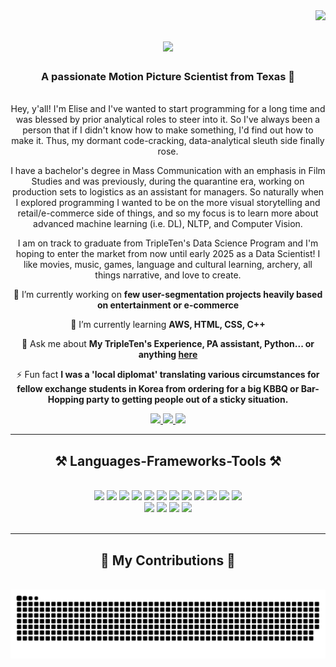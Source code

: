 <img align="right" src="https://visitor-badge.laobi.icu/badge?page_id=AmbitiousRabbit.AmbitiousRabbit" />

<h1 align="center">
    <img src="https://readme-typing-svg.herokuapp.com/?font=Righteous&size=35&center=true&vCenter=true&width=500&height=70&duration=4000&lines=What+It+Do!+👀;+I'm+Elise+Mathis!+🐇;" />
</h1>

<h3 align="center">A passionate Motion Picture Scientist from Texas 🤠</h3>

<br/>

<div align="center">
Hey, y'all! I'm Elise and I've wanted to start programming for a long time and was blessed by prior analytical roles to steer into it. So I've always been a person that if I didn't know how to make something, I'd find out how to make it. Thus, my dormant code-cracking, data-analytical sleuth side finally rose.

I have a bachelor's degree in Mass Communication with an emphasis in Film Studies and was previously, during the quarantine era, working on production sets to logistics as an assistant for managers. So naturally when I explored programming I wanted to be on the more visual storytelling and retail/e-commerce side of things, and so my focus is to learn more about advanced machine learning (i.e. DL), NLTP, and Computer Vision.

I am on track to graduate from TripleTen's Data Science Program and I'm hoping to enter the market from now until early 2025 as a Data Scientist! I like movies, music, games, language and cultural learning, archery, all things narrative, and love to create.
 
 🔭 I’m currently working on **few user-segmentation projects heavily based on entertainment or e-commerce**
 
 🌱 I’m currently learning **AWS, HTML, CSS, C++**

💬 Ask me about **My TripleTen's Experience, PA assistant, Python... or anything [here](https://github.com/AmbitiousRabbit/AmbitiousRabbit/issues)**

⚡ Fun fact **I was a 'local diplomat' translating various circumstances for fellow exchange students in Korea from ordering for a big KBBQ or Bar-Hopping party to getting people out of a sticky situation.**

 </div>
 
<div align="center"> 
  <a href="mailto:elisemathis3@gmail.com">
    <img src="https://img.shields.io/badge/Gmail-333333?style=for-the-badge&logo=gmail&logoColor=red" />
  </a>
  <a href="https://www.linkedin.com/in/elise-mathis/" target="_blank">
    <img src="https://img.shields.io/badge/LinkedIn-0077B5?style=for-the-badge&logo=linkedin&logoColor=white" target="_blank" />
  </a>
  <a href="https://github.com/AmbitiousRabbit/Portfolio" target="_blank">
     <img src="https://img.shields.io/badge/Portfolio-FF5722?style=for-the-badge&logo=todoist&logoColor=white" target="_blank" /> <!-- sqlite, safari, google-chrome are other good icon options -->
  </a>
</div>

 <hr/>
 
<h2 align="center">⚒️ Languages-Frameworks-Tools ⚒️</h2>
<br/>
<div align="center">
    <img src="https://img.shields.io/badge/Keras-FF0000?style=for-the-badge&logo=keras&logoColor=white" />
    <img src="https://img.shields.io/badge/Numpy-777BB4?style=for-the-badge&logo=numpy&logoColor=white" />
    <img src="https://img.shields.io/badge/Visual_Studio_Code-0078D4?style=for-the-badge&logo=visual%20studio%20code&logoColor=white" />
    <img src="https://img.shields.io/badge/Pandas-2C2D72?style=for-the-badge&logo=pandas&logoColor=white" />
    <img src="https://img.shields.io/badge/Plotly-239120?style=for-the-badge&logo=plotly&logoColor=white" />
    <img src="https://img.shields.io/badge/scikit_learn-F7931E?style=for-the-badge&logo=scikit-learn&logoColor=white" />
    <img src="https://img.shields.io/badge/SciPy-654FF0?style=for-the-badge&logo=SciPy&logoColor=white" />
    <img src="https://img.shields.io/badge/Streamlit-FF4B4B?style=for-the-badge&logo=Streamlit&logoColor=white" />
    <img src="https://img.shields.io/badge/Scrapy-60A839?style=for-the-badge&logo=scrapy&logoColor=white" />
    <img src="https://img.shields.io/badge/Apache_Spark-FFFFFF?style=for-the-badge&logo=apachespark&logoColor=#E35A16" />
    <img src="https://img.shields.io/badge/Render-46E3B7?style=for-the-badge&logo=render&logoColor=white" />
    <img src="https://img.shields.io/badge/Obsidian-483699?style=for-the-badge&logo=Obsidian&logoColor=white" /><br>
    <img src="https://skillicons.dev/icons?i=py,pytorch,tensorflow,vscode,github,flask" />
    <img src="https://img.shields.io/badge/MySQL-005C84?style=for-the-badge&logo=mysql&logoColor=white" />
    <img src="https://img.shields.io/badge/PostgreSQL-316192?style=for-the-badge&logo=postgresql&logoColor=white" />
    <img src="https://img.shields.io/badge/Tableau-E97627?style=for-the-badge&logo=Tableau&logoColor=white" />
</div>

<br/>
<hr/>

<div align="center">
  <h2>🐍 My Contributions 🐍</h2>
  <br>
  <img alt="snake eating my contributions" src="https://raw.githubusercontent.com/AmbitiousRabbit/AmbitiousRabbit/output/github-contribution-grid-snake.svg" />
  
  <br/><br/><br/>
</div>
